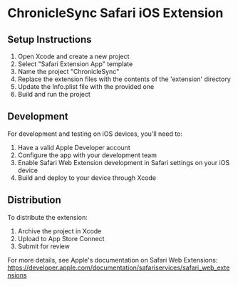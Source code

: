 # ChronicleSync Safari iOS Extension

## Setup Instructions

1. Open Xcode and create a new project
2. Select "Safari Extension App" template
3. Name the project "ChronicleSync"
4. Replace the extension files with the contents of the 'extension' directory
5. Update the Info.plist file with the provided one
6. Build and run the project

## Development

For development and testing on iOS devices, you'll need to:

1. Have a valid Apple Developer account
2. Configure the app with your development team
3. Enable Safari Web Extension development in Safari settings on your iOS device
4. Build and deploy to your device through Xcode

## Distribution

To distribute the extension:

1. Archive the project in Xcode
2. Upload to App Store Connect
3. Submit for review

For more details, see Apple's documentation on Safari Web Extensions:
https://developer.apple.com/documentation/safariservices/safari_web_extensions
